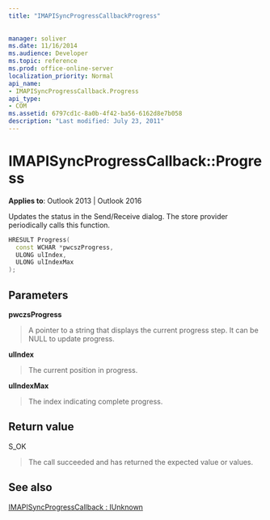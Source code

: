 ```yaml
---
title: "IMAPISyncProgressCallbackProgress"
 
 
manager: soliver
ms.date: 11/16/2014
ms.audience: Developer
ms.topic: reference
ms.prod: office-online-server
localization_priority: Normal
api_name:
- IMAPISyncProgressCallback.Progress
api_type:
- COM
ms.assetid: 6797cd1c-8a0b-4f42-ba56-6162d8e7b058
description: "Last modified: July 23, 2011"
---
```


# IMAPISyncProgressCallback::Progress

  
  
**Applies to**: Outlook 2013 | Outlook 2016 
  
Updates the status in the Send/Receive dialog. The store provider periodically calls this function.
  
```cpp
HRESULT Progress(
  const WCHAR *pwcszProgress, 
  ULONG ulIndex, 
  ULONG ulIndexMax
);
```

## Parameters

 **pwczsProgress**
  
> A pointer to a string that displays the current progress step. It can be NULL to update progress.
    
 **ulIndex**
  
> The current position in progress.
    
 **ulIndexMax**
  
> The index indicating complete progress.
    
## Return value

S_OK 
  
> The call succeeded and has returned the expected value or values.
    
## See also



[IMAPISyncProgressCallback : IUnknown](imapisyncprogresscallbackiunknown.md)


